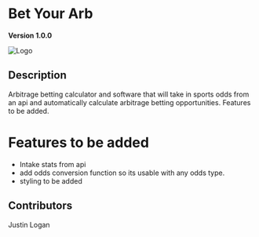 # Bet Your Arb

**Version 1.0.0**

![Logo](/public/favicon.ico)


## Description

Arbitrage betting calculator and software that will take in sports odds from an api and automatically calculate arbitrage betting opportunities. Features to be added.

# **Features to be added**

* Intake stats from api
* add odds conversion function so its usable with any odds type.
* styling to be added

## Contributors

Justin Logan
